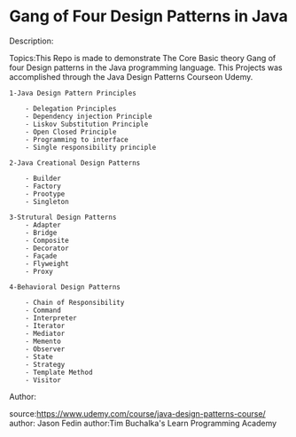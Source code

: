 # Gang of Four Design Patterns in Java
 
Description:

Topics:This Repo is made to demonstrate The Core Basic theory Gang of four Design patterns in the Java programming language.
This Projects was accomplished through the Java Design Patterns Courseon Udemy.
	
	1-Java Design Pattern Principles

		- Delegation Principles
		- Dependency injection Principle
		- Liskov Substitution Principle
		- Open Closed Principle
		- Programming to interface
		- Single responsibility principle

	2-Java Creational Design Patterns

		- Builder
		- Factory
		- Prootype
		- Singleton

	3-Strutural Design Patterns
		- Adapter
		- Bridge
		- Composite
		- Decorator
		- Façade
		- Flyweight
		- Proxy

	4-Behavioral Design Patterns

		- Chain of Responsibility
		- Command
		- Interpreter
		- Iterator
		- Mediator
		- Memento
		- Observer
		- State
		- Strategy
		- Template Method
		- Visitor
	
Author:

source:https://www.udemy.com/course/java-design-patterns-course/
author: Jason Fedin
author:Tim Buchalka's Learn Programming Academy

